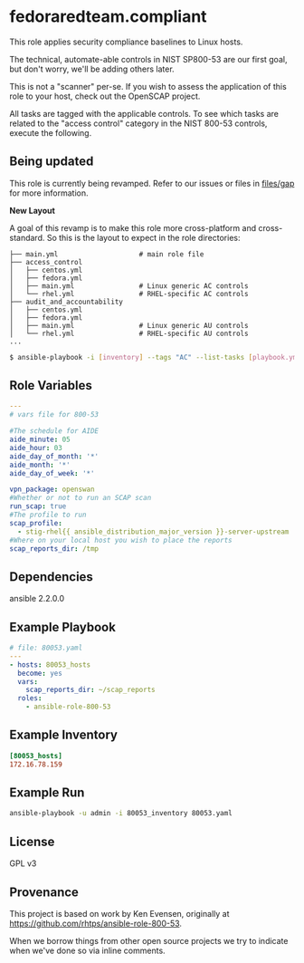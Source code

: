 fedoraredteam.compliant
=======================

This role applies security compliance baselines to Linux hosts.

The technical, automate-able controls in NIST SP800-53 are our first goal, but don't worry, we'll be adding others later.

This is not a "scanner" per-se.  If you wish to assess the application of this role to your host, check out the OpenSCAP project.

All tasks are tagged with the applicable controls.  To see which tasks are related to the "access control" category in the NIST 800-53 controls, execute the following.

Being updated
-------------

This role is currently being revamped. Refer to our issues or files in [files/gap](./files/gap) for more information.

**New Layout**

A goal of this revamp is to make this role more cross-platform and cross-standard. So this is the layout to expect in the role directories:

```
├── main.yml                    # main role file
├── access_control
│   ├── centos.yml
│   ├── fedora.yml
│   ├── main.yml                # Linux generic AC controls
│   └── rhel.yml                # RHEL-specific AC controls
├── audit_and_accountability
│   ├── centos.yml
│   ├── fedora.yml
│   ├── main.yml                # Linux generic AU controls
│   └── rhel.yml                # RHEL-specific AU controls
...
```

```bash
$ ansible-playbook -i [inventory] --tags "AC" --list-tasks [playbook.yml]
```

Role Variables
--------------

```yaml
---
# vars file for 800-53

#The schedule for AIDE
aide_minute: 05
aide_hour: 03
aide_day_of_month: '*'
aide_month: '*'
aide_day_of_week: '*'

vpn_package: openswan
#Whether or not to run an SCAP scan
run_scap: true
#The profile to run
scap_profile:
  - stig-rhel{{ ansible_distribution_major_version }}-server-upstream
#Where on your local host you wish to place the reports
scap_reports_dir: /tmp
```

Dependencies
------------

ansible 2.2.0.0

Example Playbook
----------------

```yaml
# file: 80053.yaml
---
- hosts: 80053_hosts
  become: yes
  vars:
    scap_reports_dir: ~/scap_reports
  roles:
    - ansible-role-800-53
```

Example Inventory
-----------------

```ini
[80053_hosts]
172.16.78.159
```

Example Run
-----------

```bash
ansible-playbook -u admin -i 80053_inventory 80053.yaml
```

License
-------

GPL v3


Provenance
------------------

This project is based on work by Ken Evensen, originally at https://github.com/rhtps/ansible-role-800-53.

When we borrow things from other open source projects we try to indicate when we've done so via inline comments. 

